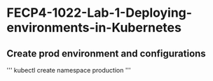 # FECP4-1022-Lab-1-Deploying-environments-in-Kubernetes

## Create prod environment and configurations
''' kubectl create namespace production '''
